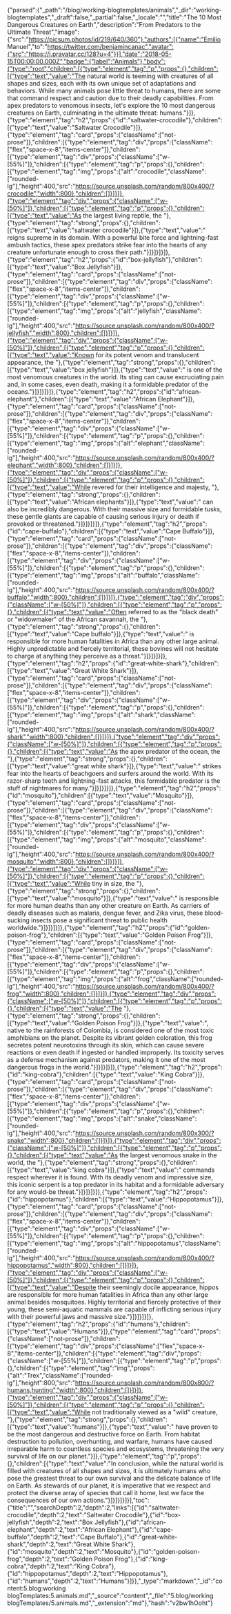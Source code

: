 {"parsed":{"_path":"/blog/working-blogtemplates/animals","_dir":"working-blogtemplates","_draft":false,"_partial":false,"_locale":"","title":"The 10 Most Dangerous Creatures on Earth","description":"From Predators to the Ultimate Threat","image":{"src":"https://picsum.photos/id/219/640/360"},"authors":[{"name":"Emilio Manuel","to":"https://twitter.com/benjamincanac","avatar":{"src":"https://i.pravatar.cc/128?u=4"}}],"date":"2018-05-15T00:00:00.000Z","badge":{"label":"Animals"},"body":{"type":"root","children":[{"type":"element","tag":"p","props":{},"children":[{"type":"text","value":"The natural world is teeming with creatures of all shapes and sizes, each with its own unique set of adaptations and behaviors. While many animals pose little threat to humans, there are some that command respect and caution due to their deadly capabilities. From apex predators to venomous insects, let's explore the 10 most dangerous creatures on Earth, culminating in the ultimate threat: humans."}]},{"type":"element","tag":"h2","props":{"id":"saltwater-crocodile"},"children":[{"type":"text","value":"Saltwater Crocodile"}]},{"type":"element","tag":"card","props":{"className":["not-prose"]},"children":[{"type":"element","tag":"div","props":{"className":["flex","space-x-8","items-center"]},"children":[{"type":"element","tag":"div","props":{"className":["w-[55%]"]},"children":[{"type":"element","tag":"p","props":{},"children":[{"type":"element","tag":"img","props":{"alt":"crocodile","className":["rounded-lg"],"height":400,"src":"https://source.unsplash.com/random/800x400/?crocodile","width":800},"children":[]}]}]},{"type":"element","tag":"div","props":{"className":["w-[50%]"]},"children":[{"type":"element","tag":"p","props":{},"children":[{"type":"text","value":"As the largest living reptile, the "},{"type":"element","tag":"strong","props":{},"children":[{"type":"text","value":"saltwater crocodile"}]},{"type":"text","value":" reigns supreme in its domain. With a powerful bite force and lightning-fast ambush tactics, these apex predators strike fear into the hearts of any creature unfortunate enough to cross their path."}]}]}]}]},{"type":"element","tag":"h2","props":{"id":"box-jellyfish"},"children":[{"type":"text","value":"Box Jellyfish"}]},{"type":"element","tag":"card","props":{"className":["not-prose"]},"children":[{"type":"element","tag":"div","props":{"className":["flex","space-x-8","items-center"]},"children":[{"type":"element","tag":"div","props":{"className":["w-[55%]"]},"children":[{"type":"element","tag":"p","props":{},"children":[{"type":"element","tag":"img","props":{"alt":"jellyfish","className":["rounded-lg"],"height":400,"src":"https://source.unsplash.com/random/800x400/?jellyfish","width":800},"children":[]}]}]},{"type":"element","tag":"div","props":{"className":["w-[50%]"]},"children":[{"type":"element","tag":"p","props":{},"children":[{"type":"text","value":"Known for its potent venom and translucent appearance, the "},{"type":"element","tag":"strong","props":{},"children":[{"type":"text","value":"box jellyfish"}]},{"type":"text","value":" is one of the most venomous creatures in the world. Its sting can cause excruciating pain and, in some cases, even death, making it a formidable predator of the oceans."}]}]}]}]},{"type":"element","tag":"h2","props":{"id":"african-elephant"},"children":[{"type":"text","value":"African Elephant"}]},{"type":"element","tag":"card","props":{"className":["not-prose"]},"children":[{"type":"element","tag":"div","props":{"className":["flex","space-x-8","items-center"]},"children":[{"type":"element","tag":"div","props":{"className":["w-[55%]"]},"children":[{"type":"element","tag":"p","props":{},"children":[{"type":"element","tag":"img","props":{"alt":"elephant","className":["rounded-lg"],"height":400,"src":"https://source.unsplash.com/random/800x400/?elephant","width":800},"children":[]}]}]},{"type":"element","tag":"div","props":{"className":["w-[50%]"]},"children":[{"type":"element","tag":"p","props":{},"children":[{"type":"text","value":"While revered for their intelligence and majesty, "},{"type":"element","tag":"strong","props":{},"children":[{"type":"text","value":"African elephants"}]},{"type":"text","value":" can also be incredibly dangerous. With their massive size and formidable tusks, these gentle giants are capable of causing serious injury or death if provoked or threatened."}]}]}]}]},{"type":"element","tag":"h2","props":{"id":"cape-buffalo"},"children":[{"type":"text","value":"Cape Buffalo"}]},{"type":"element","tag":"card","props":{"className":["not-prose"]},"children":[{"type":"element","tag":"div","props":{"className":["flex","space-x-8","items-center"]},"children":[{"type":"element","tag":"div","props":{"className":["w-[55%]"]},"children":[{"type":"element","tag":"p","props":{},"children":[{"type":"element","tag":"img","props":{"alt":"buffalo","className":["rounded-lg"],"height":400,"src":"https://source.unsplash.com/random/800x400/?buffalo","width":800},"children":[]}]}]},{"type":"element","tag":"div","props":{"className":["w-[50%]"]},"children":[{"type":"element","tag":"p","props":{},"children":[{"type":"text","value":"Often referred to as the \"black death\" or \"widowmaker\" of the African savannah, the "},{"type":"element","tag":"strong","props":{},"children":[{"type":"text","value":"Cape buffalo"}]},{"type":"text","value":" is responsible for more human fatalities in Africa than any other large animal. Highly unpredictable and fiercely territorial, these bovines will not hesitate to charge at anything they perceive as a threat."}]}]}]}]},{"type":"element","tag":"h2","props":{"id":"great-white-shark"},"children":[{"type":"text","value":"Great White Shark"}]},{"type":"element","tag":"card","props":{"className":["not-prose"]},"children":[{"type":"element","tag":"div","props":{"className":["flex","space-x-8","items-center"]},"children":[{"type":"element","tag":"div","props":{"className":["w-[55%]"]},"children":[{"type":"element","tag":"p","props":{},"children":[{"type":"element","tag":"img","props":{"alt":"shark","className":["rounded-lg"],"height":400,"src":"https://source.unsplash.com/random/800x400/?shark","width":800},"children":[]}]}]},{"type":"element","tag":"div","props":{"className":["w-[50%]"]},"children":[{"type":"element","tag":"p","props":{},"children":[{"type":"text","value":"As the apex predator of the ocean, the "},{"type":"element","tag":"strong","props":{},"children":[{"type":"text","value":"great white shark"}]},{"type":"text","value":" strikes fear into the hearts of beachgoers and surfers around the world. With its razor-sharp teeth and lightning-fast attacks, this formidable predator is the stuff of nightmares for many."}]}]}]}]},{"type":"element","tag":"h2","props":{"id":"mosquito"},"children":[{"type":"text","value":"Mosquito"}]},{"type":"element","tag":"card","props":{"className":["not-prose"]},"children":[{"type":"element","tag":"div","props":{"className":["flex","space-x-8","items-center"]},"children":[{"type":"element","tag":"div","props":{"className":["w-[55%]"]},"children":[{"type":"element","tag":"p","props":{},"children":[{"type":"element","tag":"img","props":{"alt":"mosquito","className":["rounded-lg"],"height":400,"src":"https://source.unsplash.com/random/800x400/?mosquito","width":800},"children":[]}]}]},{"type":"element","tag":"div","props":{"className":["w-[50%]"]},"children":[{"type":"element","tag":"p","props":{},"children":[{"type":"text","value":"While tiny in size, the "},{"type":"element","tag":"strong","props":{},"children":[{"type":"text","value":"mosquito"}]},{"type":"text","value":" is responsible for more human deaths than any other creature on Earth. As carriers of deadly diseases such as malaria, dengue fever, and Zika virus, these blood-sucking insects pose a significant threat to public health worldwide."}]}]}]}]},{"type":"element","tag":"h2","props":{"id":"golden-poison-frog"},"children":[{"type":"text","value":"Golden Poison Frog"}]},{"type":"element","tag":"card","props":{"className":["not-prose"]},"children":[{"type":"element","tag":"div","props":{"className":["flex","space-x-8","items-center"]},"children":[{"type":"element","tag":"div","props":{"className":["w-[55%]"]},"children":[{"type":"element","tag":"p","props":{},"children":[{"type":"element","tag":"img","props":{"alt":"frog","className":["rounded-lg"],"height":400,"src":"https://source.unsplash.com/random/800x400/?frog","width":800},"children":[]}]}]},{"type":"element","tag":"div","props":{"className":["w-[50%]"]},"children":[{"type":"element","tag":"p","props":{},"children":[{"type":"text","value":"The "},{"type":"element","tag":"strong","props":{},"children":[{"type":"text","value":"Golden Poison Frog"}]},{"type":"text","value":", native to the rainforests of Colombia, is considered one of the most toxic amphibians on the planet. Despite its vibrant golden coloration, this frog secretes potent neurotoxins through its skin, which can cause severe reactions or even death if ingested or handled improperly. Its toxicity serves as a defense mechanism against predators, making it one of the most dangerous frogs in the world."}]}]}]}]},{"type":"element","tag":"h2","props":{"id":"king-cobra"},"children":[{"type":"text","value":"King Cobra"}]},{"type":"element","tag":"card","props":{"className":["not-prose"]},"children":[{"type":"element","tag":"div","props":{"className":["flex","space-x-8","items-center"]},"children":[{"type":"element","tag":"div","props":{"className":["w-[55%]"]},"children":[{"type":"element","tag":"p","props":{},"children":[{"type":"element","tag":"img","props":{"alt":"snake","className":["rounded-lg"],"height":400,"src":"https://source.unsplash.com/random/800x300/?snake","width":800},"children":[]}]}]},{"type":"element","tag":"div","props":{"className":["w-[50%]"]},"children":[{"type":"element","tag":"p","props":{},"children":[{"type":"text","value":"As the largest venomous snake in the world, the "},{"type":"element","tag":"strong","props":{},"children":[{"type":"text","value":"king cobra"}]},{"type":"text","value":" commands respect wherever it is found. With its deadly venom and impressive size, this iconic serpent is a top predator in its habitat and a formidable adversary for any would-be threat."}]}]}]}]},{"type":"element","tag":"h2","props":{"id":"hippopotamus"},"children":[{"type":"text","value":"Hippopotamus"}]},{"type":"element","tag":"card","props":{"className":["not-prose"]},"children":[{"type":"element","tag":"div","props":{"className":["flex","space-x-8","items-center"]},"children":[{"type":"element","tag":"div","props":{"className":["w-[55%]"]},"children":[{"type":"element","tag":"p","props":{},"children":[{"type":"element","tag":"img","props":{"alt":"hippopotamus","className":["rounded-lg"],"height":400,"src":"https://source.unsplash.com/random/800x400/?hippopotamus","width":800},"children":[]}]}]},{"type":"element","tag":"div","props":{"className":["w-[50%]"]},"children":[{"type":"element","tag":"p","props":{},"children":[{"type":"text","value":"Despite their seemingly docile appearance, hippos are responsible for more human fatalities in Africa than any other large animal besides mosquitoes. Highly territorial and fiercely protective of their young, these semi-aquatic mammals are capable of inflicting serious injury with their powerful jaws and massive size."}]}]}]}]},{"type":"element","tag":"h2","props":{"id":"humans"},"children":[{"type":"text","value":"Humans"}]},{"type":"element","tag":"card","props":{"className":["not-prose"]},"children":[{"type":"element","tag":"div","props":{"className":["flex","space-x-8","items-center"]},"children":[{"type":"element","tag":"div","props":{"className":["w-[55%]"]},"children":[{"type":"element","tag":"p","props":{},"children":[{"type":"element","tag":"img","props":{"alt":"Trex","className":["rounded-lg"],"height":800,"src":"https://source.unsplash.com/random/800x800/?humans,hunting","width":800},"children":[]}]}]},{"type":"element","tag":"div","props":{"className":["w-[50%]"]},"children":[{"type":"element","tag":"p","props":{},"children":[{"type":"text","value":"While not traditionally viewed as a \"wild\" creature, "},{"type":"element","tag":"strong","props":{},"children":[{"type":"text","value":"humans"}]},{"type":"text","value":" have proven to be the most dangerous and destructive force on Earth. From habitat destruction to pollution, overhunting, and warfare, humans have caused irreparable harm to countless species and ecosystems, threatening the very survival of life on our planet."}]},{"type":"element","tag":"p","props":{},"children":[{"type":"text","value":"In conclusion, while the natural world is filled with creatures of all shapes and sizes, it is ultimately humans who pose the greatest threat to our own survival and the delicate balance of life on Earth. As stewards of our planet, it is imperative that we respect and protect the diverse array of species that call it home, lest we face the consequences of our own actions."}]}]}]}]}],"toc":{"title":"","searchDepth":2,"depth":2,"links":[{"id":"saltwater-crocodile","depth":2,"text":"Saltwater Crocodile"},{"id":"box-jellyfish","depth":2,"text":"Box Jellyfish"},{"id":"african-elephant","depth":2,"text":"African Elephant"},{"id":"cape-buffalo","depth":2,"text":"Cape Buffalo"},{"id":"great-white-shark","depth":2,"text":"Great White Shark"},{"id":"mosquito","depth":2,"text":"Mosquito"},{"id":"golden-poison-frog","depth":2,"text":"Golden Poison Frog"},{"id":"king-cobra","depth":2,"text":"King Cobra"},{"id":"hippopotamus","depth":2,"text":"Hippopotamus"},{"id":"humans","depth":2,"text":"Humans"}]}},"_type":"markdown","_id":"content:5.blog:working blogTemplates:5.animals.md","_source":"content","_file":"5.blog/working blogTemplates/5.animals.md","_extension":"md"},"hash":"v2bw1hOoht"}